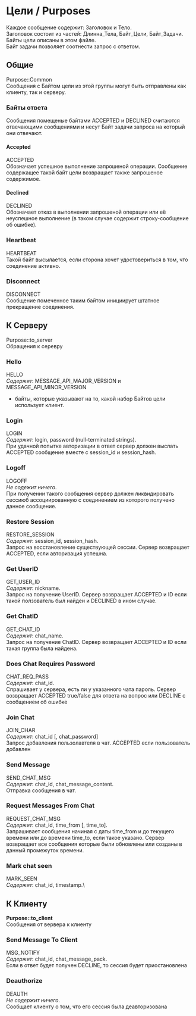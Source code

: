 # Цели / Purposes
Каждое сообщение содержит: Заголовок и Тело.\
Заголовок состоит из частей: Длинна_Тела, Байт_Цели, Байт_Задачи.\
Байты цели описаны в этом файле.\
Байт задачи позволяет соотнести запрос с ответом.

## Общие
Purpose::Common\
Сообщения с Байтом цели из этой группы могут быть отправлены как клиенту, так и серверу. 

### Байты ответа
Сообщения помещеные байтами ACCEPTED и DECLINED считаются отвечающими сообщениями
и несут Байт задачи запроса на который они отвечают.

#### Accepted
ACCEPTED\
Обозначает успешное выполнение запрошеной операции.
Сообщение содержащее такой байт цели возвращает также запрошеное содержимое.

#### Declined
DECLINED\
Обозначает отказ в выполнении запрошеной операции или её неуспешное выполнение
(в таком случае содержит строку-сообщение об ошибке).

### Heartbeat
HEARTBEAT\
Такой байт высылается, если сторона хочет удостовериться в том, что соединение активно.

### Disconnect
DISCONNECT\
Сообщение помеченное таким байтом инициирует штатное прекращение соединения.

## К Серверу
Purpose::to_server\
Обращения к серевру

### Hello
HELLO\
*Содержит*: MESSAGE_API_MAJOR_VERSION и MESSAGE_API_MINOR_VERSION
- байты, которые указывают на то,
какой набор Байтов цели использует клиент.

### Login
LOGIN\
*Содержит*: login, password (null-terminated strings).\
При удачной попытке авторизации в ответ сервер должен выслать ACCEPTED сообщение вместе с session_id и session_hash.

### Logoff
LOGOFF\
*Не содежит ничего*.\
При получении такого сообщения сервер должен ликвидировать сессиюб ассоциированную с соединением из которого получено 
данное сообщение.

### Restore Session
RESTORE_SESSION\
*Содержит*: session_id, session_hash.\
Запрос на восстановление существующей сессии.
Сервер возвращает ACCEPTED, если авторизация успешна.

### Get UserID
GET_USER_ID\
*Содержит*: nickname.\
Запрос на получение UserID.
Сервер возвращает ACCEPTED и ID если такой ползователь был найден и DECLINED в ином случае.

### Get ChatID
GET_CHAT_ID\
*Содержит*: chat_name.\
Запрос на получение ChatID.
Сервер возвращает ACCEPTED и ID если такая группа была найдена.

### Does Chat Requires Password
CHAT_REQ_PASS\
*Содержит*: chat_id.\
Спрашивает у сервера, есть ли у указанного чата пароль.
Сервер возвращает ACCEPTED true/false для ответа на вопрос или DECLINE с сообщением об ошибке

### Join Chat
JOIN_CHAR\
*Содержит*: chat_id \[, chat_password\]\
Запрос добавления пользолавтеля в чат.
ACCEPTED если пользователь добавлен

### Send Message
SEND_CHAT_MSG\
*Содержит*: chat_id, chat_message_content.\
Отправка сообщения в чат.

### Request Messages From Chat
REQUEST_CHAT_MSG\
*Содержит*: chat_id, time_from \[, time_to\].\
Запрашивает сообщения начиная с даты time_from и до текущего времени или до времени time_to, если такое указано.
Сервер возвращает все сообщения которые были обновлены или созданы в данный промежуток времени.

### Mark chat seen
MARK_SEEN\
*Содержит*: chat_id, timestamp.\

## К Клиенту
**Purpose::to_client**\
Сообщения от вервера к клиенту

### Send Message To Client
MSG_NOTIFY\
*Содержит*: chat_id, chat_message_pack.\
Если в ответ будет получен DECLINE, то сессия будет приостановлена

### Deauthorize
DEAUTH\
*Не содержит ничего*.\
Сообщает клиенту о том, что его сессия была деавторизована
